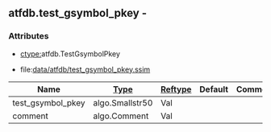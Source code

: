 ## atfdb.test_gsymbol_pkey -


### Attributes
<a href="#attributes"></a>
* [ctype:](/txt/ssimdb/dmmeta/ctype.md)atfdb.TestGsymbolPkey

* file:[data/atfdb/test_gsymbol_pkey.ssim](/data/atfdb/test_gsymbol_pkey.ssim)

|Name|[Type](/txt/ssimdb/dmmeta/ctype.md)|[Reftype](/txt/ssimdb/dmmeta/reftype.md)|Default|Comment|
|---|---|---|---|---|
|test_gsymbol_pkey|algo.Smallstr50|Val|
|comment|algo.Comment|Val|

